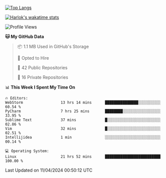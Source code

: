 [![Top Langs](https://github-readme-stats.vercel.app/api/top-langs/?username=remisiki&theme=dracula&layout=compact&hide=Jupyter%20Notebook,CSS,HTML&langs_count=10&exclude_repo=GMM-Demux-GUI)](https://github.com/anuraghazra/github-readme-stats)

[![Harlok's wakatime stats](https://github-readme-stats.vercel.app/api/wakatime?username=@remisiki&theme=dracula&layout=compact&langs_count=10&hide=other,html,css,text,json,markdown,jupyter)](https://github.com/anuraghazra/github-readme-stats)

<!--START_SECTION:waka-->
![Profile Views](http://img.shields.io/badge/Profile%20Views-0-blue)

**🐱 My GitHub Data** 

> 📦 1.1 MB Used in GitHub's Storage 
 > 
> 💼 Opted to Hire
 > 
> 📜 42 Public Repositories 
 > 
> 🔑 16 Private Repositories 
 > 
📊 **This Week I Spent My Time On** 

```text
🔥 Editors: 
WebStorm                 13 hrs 14 mins      ███████████████░░░░░░░░░░   60.54 % 
PyCharm                  7 hrs 25 mins       ████████░░░░░░░░░░░░░░░░░   33.95 % 
Sublime Text             37 mins             █░░░░░░░░░░░░░░░░░░░░░░░░   02.86 % 
Vim                      32 mins             █░░░░░░░░░░░░░░░░░░░░░░░░   02.51 % 
Intellijidea             1 min               ░░░░░░░░░░░░░░░░░░░░░░░░░   00.14 % 

💻 Operating System: 
Linux                    21 hrs 52 mins      █████████████████████████   100.00 % 
```


 Last Updated on 11/04/2024 00:50:12 UTC
<!--END_SECTION:waka-->
